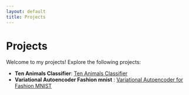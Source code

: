 ```yaml
---
layout: default
title: Projects
---
```


# Projects

Welcome to my projects! Explore the following projects:

- **Ten Animals Classifier**: [Ten Animals Classifier](https://github.com/badeeer/Ten-animales-classifier-)
- **Variational Autoencoder Fashion mnist** : [Variational Autoencoder for Fashion MNIST](https://github.com/badeeer/mnistfashion-vae.git)